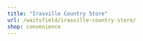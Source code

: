 ```yaml
---
title: "Irasville Country Store"
url: /waitsfield/irasville-country-store/
shop: convenience
---
```

